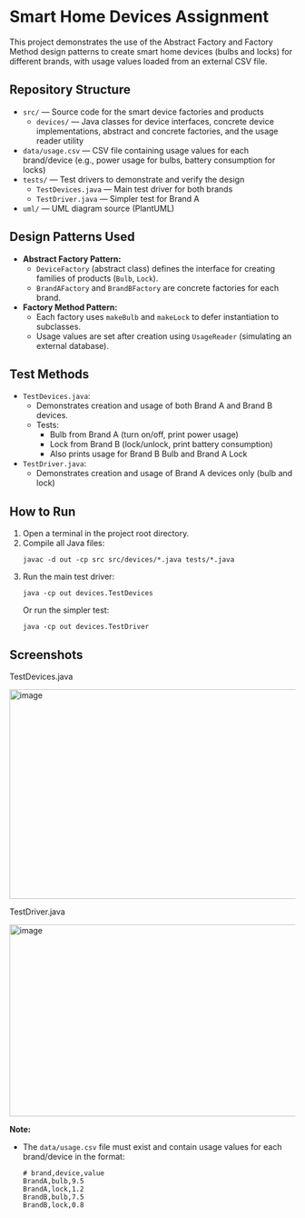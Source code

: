 # Smart Home Devices Assignment

This project demonstrates the use of the Abstract Factory and Factory Method design patterns to create smart home devices (bulbs and locks) for different brands, with usage values loaded from an external CSV file.

## Repository Structure

- `src/` — Source code for the smart device factories and products
  - `devices/` — Java classes for device interfaces, concrete device implementations, abstract and concrete factories, and the usage reader utility
- `data/usage.csv` — CSV file containing usage values for each brand/device (e.g., power usage for bulbs, battery consumption for locks)
- `tests/` — Test drivers to demonstrate and verify the design
  - `TestDevices.java` — Main test driver for both brands
  - `TestDriver.java` — Simpler test for Brand A
- `uml/` — UML diagram source (PlantUML)

## Design Patterns Used

- **Abstract Factory Pattern:**
  - `DeviceFactory` (abstract class) defines the interface for creating families of products (`Bulb`, `Lock`).
  - `BrandAFactory` and `BrandBFactory` are concrete factories for each brand.
- **Factory Method Pattern:**
  - Each factory uses `makeBulb` and `makeLock` to defer instantiation to subclasses.
  - Usage values are set after creation using `UsageReader` (simulating an external database).

## Test Methods

- `TestDevices.java`:
  - Demonstrates creation and usage of both Brand A and Brand B devices.
  - Tests:
    - Bulb from Brand A (turn on/off, print power usage)
    - Lock from Brand B (lock/unlock, print battery consumption)
    - Also prints usage for Brand B Bulb and Brand A Lock
- `TestDriver.java`:
  - Demonstrates creation and usage of Brand A devices only (bulb and lock)

## How to Run

1. Open a terminal in the project root directory.
2. Compile all Java files:
   ```
   javac -d out -cp src src/devices/*.java tests/*.java
   ```
3. Run the main test driver:
   ```
   java -cp out devices.TestDevices
   ```
   Or run the simpler test:
   ```
   java -cp out devices.TestDriver
   ```

## Screenshots

TestDevices.java

<img width="879" height="369" alt="image" src="https://github.com/user-attachments/assets/a1af8cd0-6bd0-45eb-96ad-5a69538072d9" />

TestDriver.java

<img width="1084" height="338" alt="image" src="https://github.com/user-attachments/assets/694fee66-6e30-4160-a3a4-ef02628012cf" />

**Note:**

- The `data/usage.csv` file must exist and contain usage values for each brand/device in the format:
  ```
  # brand,device,value
  BrandA,bulb,9.5
  BrandA,lock,1.2
  BrandB,bulb,7.5
  BrandB,lock,0.8

